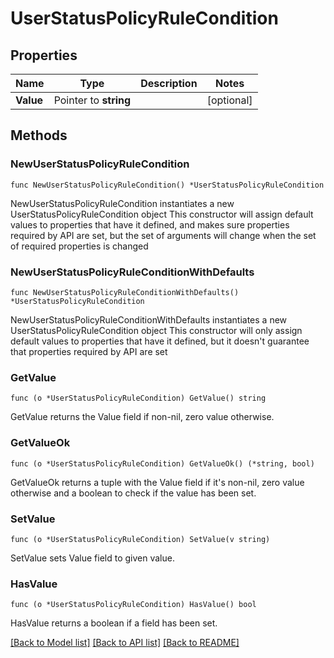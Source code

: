 # UserStatusPolicyRuleCondition

## Properties

Name | Type | Description | Notes
------------ | ------------- | ------------- | -------------
**Value** | Pointer to **string** |  | [optional] 

## Methods

### NewUserStatusPolicyRuleCondition

`func NewUserStatusPolicyRuleCondition() *UserStatusPolicyRuleCondition`

NewUserStatusPolicyRuleCondition instantiates a new UserStatusPolicyRuleCondition object
This constructor will assign default values to properties that have it defined,
and makes sure properties required by API are set, but the set of arguments
will change when the set of required properties is changed

### NewUserStatusPolicyRuleConditionWithDefaults

`func NewUserStatusPolicyRuleConditionWithDefaults() *UserStatusPolicyRuleCondition`

NewUserStatusPolicyRuleConditionWithDefaults instantiates a new UserStatusPolicyRuleCondition object
This constructor will only assign default values to properties that have it defined,
but it doesn't guarantee that properties required by API are set

### GetValue

`func (o *UserStatusPolicyRuleCondition) GetValue() string`

GetValue returns the Value field if non-nil, zero value otherwise.

### GetValueOk

`func (o *UserStatusPolicyRuleCondition) GetValueOk() (*string, bool)`

GetValueOk returns a tuple with the Value field if it's non-nil, zero value otherwise
and a boolean to check if the value has been set.

### SetValue

`func (o *UserStatusPolicyRuleCondition) SetValue(v string)`

SetValue sets Value field to given value.

### HasValue

`func (o *UserStatusPolicyRuleCondition) HasValue() bool`

HasValue returns a boolean if a field has been set.


[[Back to Model list]](../README.md#documentation-for-models) [[Back to API list]](../README.md#documentation-for-api-endpoints) [[Back to README]](../README.md)


